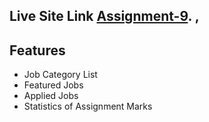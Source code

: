 ## Live Site Link [Assignment-9](https://pixel-store-react.netlify.app/). ,

## Features

- Job Category List
- Featured Jobs
- Applied Jobs
- Statistics of Assignment Marks

